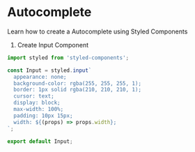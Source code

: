 
# Autocomplete

Learn how to create a Autocomplete using Styled Components

1. Create Input Component

```javascript
import styled from 'styled-components';

const Input = styled.input`
  appearance: none;
  background-color: rgba(255, 255, 255, 1);
  border: 1px solid rgba(210, 210, 210, 1);
  cursor: text;
  display: block;
  max-width: 100%;
  padding: 10px 15px;
  width: ${(props) => props.width};
`;

export default Input;
```
